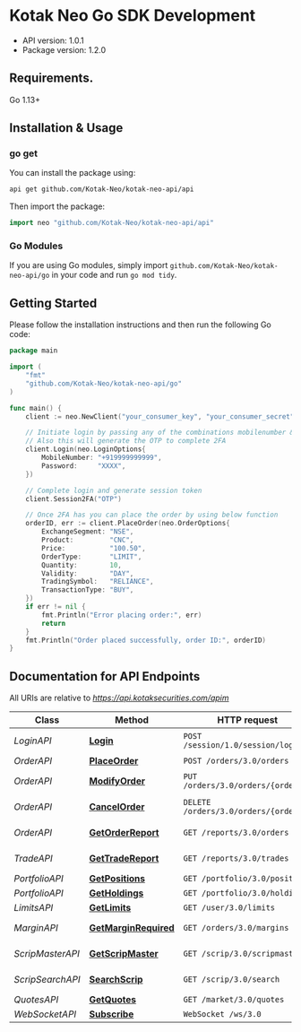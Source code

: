 # Kotak Neo Go SDK Development

- API version: 1.0.1
- Package version: 1.2.0

## Requirements.

Go 1.13+

## Installation & Usage
### go get

You can install the package using:

```sh
api get github.com/Kotak-Neo/kotak-neo-api/api
```

Then import the package:
```go
import neo "github.com/Kotak-Neo/kotak-neo-api/api"
```

### Go Modules

If you are using Go modules, simply import `github.com/Kotak-Neo/kotak-neo-api/go` in your code and run `go mod tidy`.

## Getting Started

Please follow the installation instructions and then run the following Go code:

```go
package main

import (
	"fmt"
	"github.com/Kotak-Neo/kotak-neo-api/go"
)

func main() {
	client := neo.NewClient("your_consumer_key", "your_consumer_secret", neo.UAT)

	// Initiate login by passing any of the combinations mobilenumber & password (or) pan & password (or) userid & password
	// Also this will generate the OTP to complete 2FA
	client.Login(neo.LoginOptions{
		MobileNumber: "+919999999999",
		Password:     "XXXX",
	})

	// Complete login and generate session token
	client.Session2FA("OTP")

	// Once 2FA has you can place the order by using below function
	orderID, err := client.PlaceOrder(neo.OrderOptions{
		ExchangeSegment: "NSE",
		Product:         "CNC",
		Price:           "100.50",
		OrderType:       "LIMIT",
		Quantity:        10,
		Validity:        "DAY",
		TradingSymbol:   "RELIANCE",
		TransactionType: "BUY",
	})
	if err != nil {
		fmt.Println("Error placing order:", err)
		return
	}
	fmt.Println("Order placed successfully, order ID:", orderID)
}
```

## Documentation for API Endpoints

All URIs are relative to *https://api.kotaksecurities.com/apim*

| Class             | Method                                                                        | HTTP request       | Description        |
|-------------------|-------------------------------------------------------------------------------|--------------------|--------------------|
| *LoginAPI*        | [**Login**](docs/Login.md#login)                                               | `POST /session/1.0/session/login` | Login NeoAPI       |
| *OrderAPI*        | [**PlaceOrder**](docs/Place_Order.md#place_order)                              | `POST /orders/3.0/orders` | Place Order        |
| *OrderAPI*        | [**ModifyOrder**](docs/Modify_Order.md#modify_order)                           | `PUT /orders/3.0/orders/{orderId}` | Modify Order       |
| *OrderAPI*        | [**CancelOrder**](docs/Cancel_Order.md#cancel_order)                           | `DELETE /orders/3.0/orders/{orderId}` | Cancel Order       |
| *OrderAPI*        | [**GetOrderReport**](docs/Order_report.md#order_report)                        | `GET /reports/3.0/orders` | Order Report       |
| *TradeAPI*        | [**GetTradeReport**](docs/Trade_report.md#trade_report)                        | `GET /reports/3.0/trades` | Trade Report       |
| *PortfolioAPI*    | [**GetPositions**](docs/Positions.md#positions)                                | `GET /portfolio/3.0/positions` | Positions          |
| *PortfolioAPI*    | [**GetHoldings**](docs/Holdings.md#holdings)                                   | `GET /portfolio/3.0/holdings` | Holdings           |
| *LimitsAPI*       | [**GetLimits**](docs/Limits.md#limits)                                         | `GET /user/3.0/limits` | Limits             |
| *MarginAPI*       | [**GetMarginRequired**](docs/Margin_Required.md#margin_required)               | `GET /orders/3.0/margins` | Margin Required    |
| *ScripMasterAPI*  | [**GetScripMaster**](docs/Scrip_Master.md#scrip_master)                        | `GET /scrip/3.0/scripmaster` | Scrip Master       |
| *ScripSearchAPI*  | [**SearchScrip**](docs/Scrip_Search.md#scrip_search)                           | `GET /scrip/3.0/search` | Scrip Search       |
| *QuotesAPI*       | [**GetQuotes**](docs/Quotes.md#quotes)                                         | `GET /market/3.0/quotes` | Quotes             |
| *WebSocketAPI*    | [**Subscribe**](docs/webSocket.md#subscribe)                                   | `WebSocket /ws/3.0` | Subscribe          |

